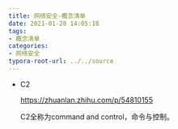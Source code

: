 ```yaml
---
title: 网络安全-概念清单
date: 2021-01-20 14:05:18
tags:
- 概念清单
categories:
- 网络安全
typora-root-url: ../../source
---
```


- C2

  https://zhuanlan.zhihu.com/p/54810155

  C2全称为command and control，命令与控制。

